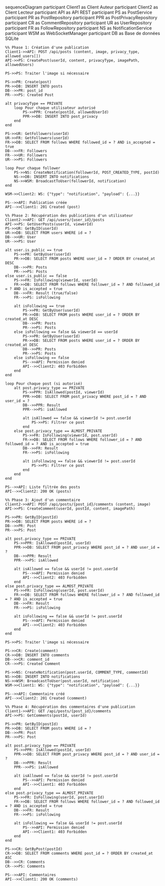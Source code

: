 sequenceDiagram
    participant Client1 as Client Auteur
    participant Client2 as Client Lecteur
    participant API as API REST
    participant PS as PostService
    participant PR as PostRepository
    participant PPR as PostPrivacyRepository
    participant CR as CommentRepository
    participant UR as UserRepository
    participant FR as FollowRepository
    participant NS as NotificationService
    participant WSM as WebSocketManager
    participant DB as Base de données SQLite

    %% Phase 1: Création d'une publication
    Client1->>API: POST /api/posts (content, image, privacy_type, allowed_users[])
    API->>PS: CreatePost(userId, content, privacyType, imagePath, allowedUsers)
    
    PS->>PS: Traiter l'image si nécessaire
    
    PS->>PR: Create(post)
    PR->>DB: INSERT INTO posts
    DB-->>PR: post_id
    PR-->>PS: Created Post
    
    alt privacyType == PRIVATE
        loop Pour chaque utilisateur autorisé
            PS->>PPR: Create(postId, allowedUserId)
            PPR->>DB: INSERT INTO post_privacy
        end
    end
    
    PS->>UR: GetFollowers(userId)
    UR->>FR: GetFollowers(userId)
    FR->>DB: SELECT FROM follows WHERE followed_id = ? AND is_accepted = true
    DB-->>FR: Followers
    FR-->>UR: Followers
    UR-->>PS: Followers
    
    loop Pour chaque follower
        PS->>NS: CreateNotification(followerId, POST_CREATED_TYPE, postId)
        NS->>DB: INSERT INTO notifications
        NS->>WSM: BroadcastToUser(followerId, notification)
    end
    
    WSM->>Client2: WS: {"type": "notification", "payload": {...}}
    
    PS-->>API: Publication créée
    API-->>Client1: 201 Created (post)

    %% Phase 2: Récupération des publications d'un utilisateur
    Client2->>API: GET /api/users/{user_id}/posts
    API->>PS: GetUserPosts(userId, viewerId)
    PS->>UR: GetByID(userId)
    UR->>DB: SELECT FROM users WHERE id = ?
    DB-->>UR: User
    UR-->>PS: User
    
    alt user.is_public == true
        PS->>PR: GetByUser(userId)
        PR->>DB: SELECT FROM posts WHERE user_id = ? ORDER BY created_at DESC
        DB-->>PR: Posts
        PR-->>PS: Posts
    else user.is_public == false
        PS->>FR: IsFollowing(viewerId, userId)
        FR->>DB: SELECT FROM follows WHERE follower_id = ? AND followed_id = ? AND is_accepted = true
        DB-->>FR: Result (true/false)
        FR-->>PS: isFollowing
        
        alt isFollowing == true
            PS->>PR: GetByUser(userId)
            PR->>DB: SELECT FROM posts WHERE user_id = ? ORDER BY created_at DESC
            DB-->>PR: Posts
            PR-->>PS: Posts
        else isFollowing == false && viewerId == userId
            PS->>PR: GetByUser(userId)
            PR->>DB: SELECT FROM posts WHERE user_id = ? ORDER BY created_at DESC
            DB-->>PR: Posts
            PR-->>PS: Posts
        else isFollowing == false
            PS-->>API: Permission denied
            API-->>Client2: 403 Forbidden
        end
    end
    
    loop Pour chaque post (si autorisé)
        alt post.privacy_type == PRIVATE
            PS->>PPR: IsAllowed(postId, viewerId)
            PPR->>DB: SELECT FROM post_privacy WHERE post_id = ? AND user_id = ?
            DB-->>PPR: Result
            PPR-->>PS: isAllowed
            
            alt isAllowed == false && viewerId != post.userId
                PS->>PS: Filtrer ce post
            end
        else post.privacy_type == ALMOST_PRIVATE
            PS->>FR: IsFollowing(viewerId, post.userId)
            FR->>DB: SELECT FROM follows WHERE follower_id = ? AND followed_id = ? AND is_accepted = true
            DB-->>FR: Result
            FR-->>PS: isFollowing
            
            alt isFollowing == false && viewerId != post.userId
                PS->>PS: Filtrer ce post
            end
        end
    end
    
    PS-->>API: Liste filtrée des posts
    API-->>Client2: 200 OK (posts)

    %% Phase 3: Ajout d'un commentaire
    Client2->>API: POST /api/posts/{post_id}/comments (content, image)
    API->>PS: CreateComment(userId, postId, content, imagePath)
    
    PS->>PR: GetByID(postId)
    PR->>DB: SELECT FROM posts WHERE id = ?
    DB-->>PR: Post
    PR-->>PS: Post
    
    alt post.privacy_type == PRIVATE
        PS->>PPR: IsAllowed(postId, userId)
        PPR->>DB: SELECT FROM post_privacy WHERE post_id = ? AND user_id = ?
        DB-->>PPR: Result
        PPR-->>PS: isAllowed
        
        alt isAllowed == false && userId != post.userId
            PS-->>API: Permission denied
            API-->>Client2: 403 Forbidden
        end
    else post.privacy_type == ALMOST_PRIVATE
        PS->>FR: IsFollowing(userId, post.userId)
        FR->>DB: SELECT FROM follows WHERE follower_id = ? AND followed_id = ? AND is_accepted = true
        DB-->>FR: Result
        FR-->>PS: isFollowing
        
        alt isFollowing == false && userId != post.userId
            PS-->>API: Permission denied
            API-->>Client2: 403 Forbidden
        end
    end
    
    PS->>PS: Traiter l'image si nécessaire
    
    PS->>CR: Create(comment)
    CR->>DB: INSERT INTO comments
    DB-->>CR: comment_id
    CR-->>PS: Created Comment
    
    PS->>NS: CreateNotification(post.userId, COMMENT_TYPE, commentId)
    NS->>DB: INSERT INTO notifications
    NS->>WSM: BroadcastToUser(post.userId, notification)
    WSM->>Client1: WS: {"type": "notification", "payload": {...}}
    
    PS-->>API: Commentaire créé
    API-->>Client2: 201 Created (comment)

    %% Phase 4: Récupération des commentaires d'une publication
    Client1->>API: GET /api/posts/{post_id}/comments
    API->>PS: GetComments(postId, userId)
    
    PS->>PR: GetByID(postId)
    PR->>DB: SELECT FROM posts WHERE id = ?
    DB-->>PR: Post
    PR-->>PS: Post
    
    alt post.privacy_type == PRIVATE
        PS->>PPR: IsAllowed(postId, userId)
        PPR->>DB: SELECT FROM post_privacy WHERE post_id = ? AND user_id = ?
        DB-->>PPR: Result
        PPR-->>PS: isAllowed
        
        alt isAllowed == false && userId != post.userId
            PS-->>API: Permission denied
            API-->>Client1: 403 Forbidden
        end
    else post.privacy_type == ALMOST_PRIVATE
        PS->>FR: IsFollowing(userId, post.userId)
        FR->>DB: SELECT FROM follows WHERE follower_id = ? AND followed_id = ? AND is_accepted = true
        DB-->>FR: Result
        FR-->>PS: isFollowing
        
        alt isFollowing == false && userId != post.userId
            PS-->>API: Permission denied
            API-->>Client1: 403 Forbidden
        end
    end
    
    PS->>CR: GetByPost(postId)
    CR->>DB: SELECT FROM comments WHERE post_id = ? ORDER BY created_at ASC
    DB-->>CR: Comments
    CR-->>PS: Comments
    
    PS-->>API: Commentaires
    API-->>Client1: 200 OK (comments)